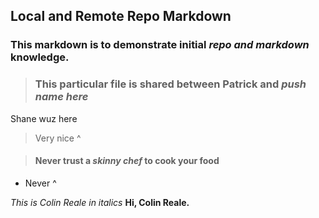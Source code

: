## **Local and Remote Repo Markdown**  

### This markdown is to demonstrate initial _repo and markdown_ knowledge.  

> ### This particular file is shared between Patrick and _push name here_
Shane wuz here
> Very nice ^

> #### Never trust a **_skinny chef_** to cook your food
* Never ^

_This is Colin Reale in italics_
**Hi, Colin Reale.**
